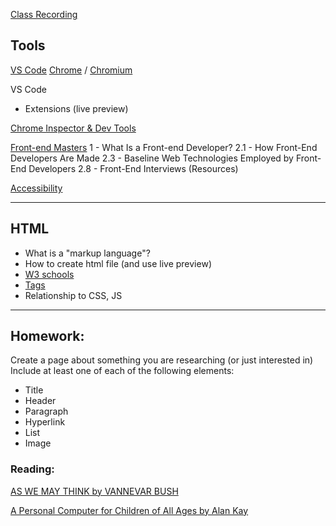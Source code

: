 [Class Recording](https://bbhosted.cuny.edu/bbcswebdav/pid-68088250-dt-content-rid-525204820_1/xid-525204820_1)

## Tools
[VS Code](https://code.visualstudio.com/)
[Chrome](https://www.google.com/chrome/downloads/) / [Chromium](https://www.chromium.org/getting-involved/download-chromium/) 

VS Code
- Extensions (live preview)

[Chrome Inspector & Dev Tools](https://developer.chrome.com/docs/devtools/overview/)

[Front-end Masters](https://frontendmasters.com/guides/front-end-handbook/2019/?#2)
1 - What Is a Front-end Developer?
2.1 - How Front-End Developers Are Made
2.3 - Baseline Web Technologies Employed by Front-End Developers
2.8 - Front-End Interviews (Resources)

[Accessibility](https://www.w3schools.com/html/html_accessibility.asp) 

---
**HTML**
---
- What is a "markup language"?
- How to create html file (and use live preview)
- [W3 schools](https://www.w3schools.com/html/html_basic.asp)
- [Tags](https://www.w3schools.com/tags/default.asp)
- Relationship to CSS, JS

---
**Homework:**
---
Create a page about something you are researching (or just interested in)
Include at least one of each of the following elements:
- Title
- Header
- Paragraph
- Hyperlink
- List
- Image

### Reading:
[AS WE MAY THINK by VANNEVAR BUSH](http://web.mit.edu/STS.035/www/PDFs/think.pdf)

[A Personal Computer for Children of All Ages by Alan Kay](https://www.mprove.de/visionreality/media/Kay72a.pdf)